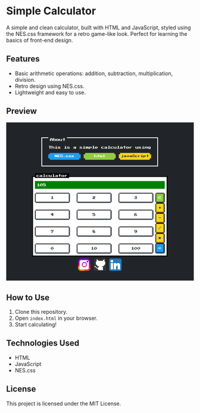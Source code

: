 # Simple Calculator

A simple and clean calculator, built with HTML and JavaScript, styled using the NES.css framework for a retro game-like look. Perfect for learning the basics of front-end design.

## Features
- Basic arithmetic operations: addition, subtraction, multiplication, division.
- Retro design using NES.css.
- Lightweight and easy to use.

## Preview

<img src="/imgclc.PNG" alt="Calculator Preview" />

## How to Use
1. Clone this repository.
2. Open `index.html` in your browser.
3. Start calculating!

## Technologies Used
- HTML
- JavaScript
- NES.css

## License
This project is licensed under the MIT License.
